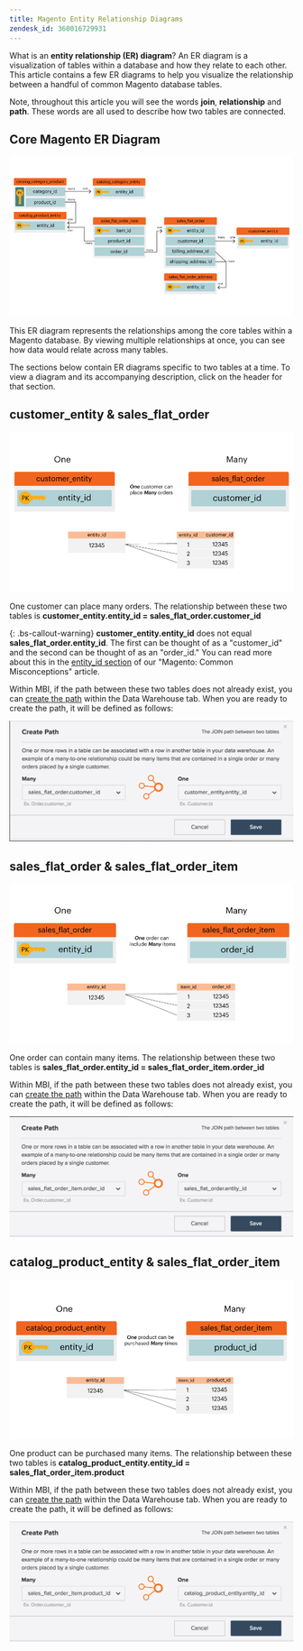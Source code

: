 ```yaml
---
title: Magento Entity Relationship Diagrams
zendesk_id: 360016729931
---
```


What is an **entity relationship (ER) diagram**? An ER diagram is a visualization of tables within a database and how they relate to each other. This article contains a few ER diagrams to help you visualize the relationship between a handful of common Magento database tables.

Note, throughout this article you will see the words **join**, **relationship** and **path**. These words are all used to describe how two tables are connected.

## Core Magento ER Diagram

![4_DB_Chart](../../assets/4_DB_Chart.png)

This ER diagram represents the relationships among the core tables within a Magento database. By viewing multiple relationships at once, you can see how data would relate across many tables.

The sections below contain ER diagrams specific to two tables at a time. To view a diagram and its accompanying description, click on the header for that section.

## customer\_entity & sales\_flat\_order

![One Customer Many Orders](../../assets/2_OneCustomerManyOrders.png)

One customer can place many orders. The relationship between these two tables is **customer\_entity.entity\_id = sales\_flat\_order.customer\_id**

{: .bs-callout-warning}
**customer\_entity.entity\_id** does not equal **sales\_flat\_order.entity\_id**. The first can be thought of as a "customer\_id" and the second can be thought of as an "order\_id." You can read more about this in the [entity\_id section](https://support.magento.com/hc/en-us/articles/360016729951) of our "Magento: Common Misconceptions" article.

Within MBI, if the path between these two tables does not already exist, you can [create the path](../data-warehouse-mgr/create-paths-calc-columns.md) within the Data Warehouse tab. When you are ready to create the path, it will be defined as follows:

![](../../assets/SFO___CE_path.png)

## sales\_flat\_order & sales\_flat\_order\_item

![1_OneOrderManyItems](../../assets/1_OneOrderManyItems.png)

One order can contain many items. The relationship between these two tables is **sales\_flat\_order.entity\_id = sales\_flat\_order\_item.order\_id**

Within MBI, if the path between these two tables does not already exist, you can [create the path](../data-warehouse-mgr/create-paths-calc-columns.md) within the Data Warehouse tab. When you are ready to create the path, it will be defined as follows:

![](../../assets/SFOI___SFO_path.png)

## catalog\_product\_entity & sales\_flat\_order\_item

![3_OneProductManyTimes](../../assets/3_OneProductManyTimes.png)

One product can be purchased many items. The relationship between these two tables is **catalog\_product\_entity.entity\_id = sales\_flat\_order\_item.product**

Within MBI, if the path between these two tables does not already exist, you can [create the path](../data-warehouse-mgr/create-paths-calc-columns.md) within the Data Warehouse tab. When you are ready to create the path, it will be defined as follows:

![](../../assets/SFOI___CPE_path.png)
